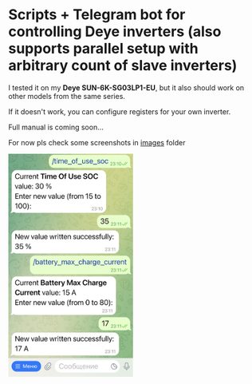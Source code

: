 # Scripts + Telegram bot for controlling Deye inverters (also supports parallel setup with arbitrary count of slave inverters)

I tested it on my **Deye SUN-6K-SG03LP1-EU**, but it also should work on other models from the same series.

If it doesn't work, you can configure registers for your own inverter.

Full manual is coming soon...

For now pls check some screenshots in <a href="images" target="_blank">images</a> folder

<a href="images/change_parameters.png" target="_blank">
  <img src="images/change_parameters.png" alt="change_parameters.png" width="250"/>
</a>

